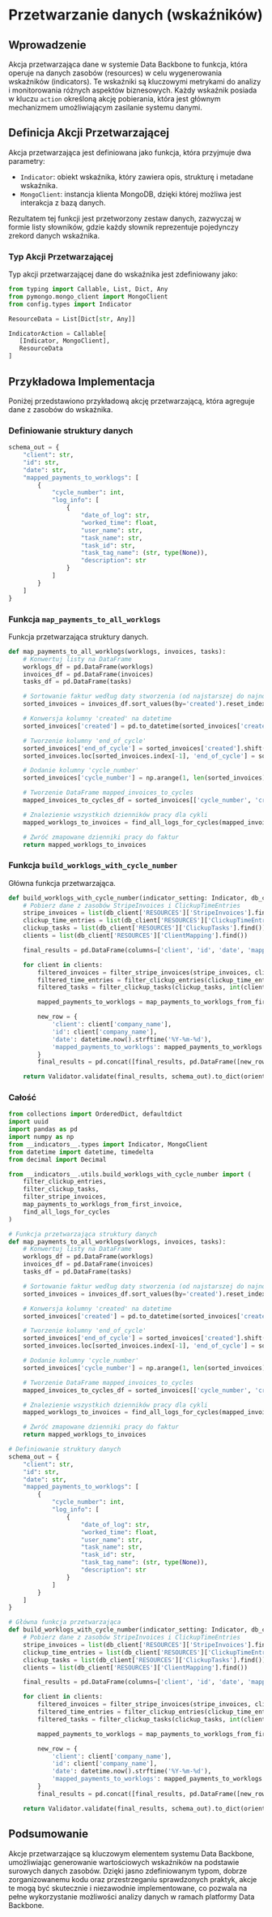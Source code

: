 # Przetwarzanie danych (wskaźników)

## Wprowadzenie

Akcja przetwarzająca dane w systemie Data Backbone to funkcja, która operuje na danych zasobów (resources) w celu wygenerowania wskaźników (indicators). Te wskaźniki są kluczowymi metrykami do analizy i monitorowania różnych aspektów biznesowych. Każdy wskaźnik posiada w kluczu `action` określoną akcję pobierania, która jest głównym mechanizmem umożliwiającym zasilanie systemu danymi.

## Definicja Akcji Przetwarzającej

Akcja przetwarzająca jest definiowana jako funkcja, która przyjmuje dwa parametry:

- `Indicator`: obiekt wskaźnika, który zawiera opis, strukturę i metadane wskaźnika.
- `MongoClient`: instancja klienta MongoDB, dzięki której możliwa jest interakcja z bazą danych.

Rezultatem tej funkcji jest przetworzony zestaw danych, zazwyczaj w formie listy słowników, gdzie każdy słownik reprezentuje pojedynczy zrekord danych wskaźnika.

### Typ Akcji Przetwarzającej

Typ akcji przetwarzającej dane do wskaźnika jest zdefiniowany jako:

```python
from typing import Callable, List, Dict, Any
from pymongo.mongo_client import MongoClient
from config.types import Indicator

ResourceData = List[Dict[str, Any]]

IndicatorAction = Callable[
   [Indicator, MongoClient],
   ResourceData
]
```

## Przykładowa Implementacja

Poniżej przedstawiono przykładową akcję przetwarzającą, która agreguje dane z zasobów do wskaźnika.

### Definiowanie struktury danych

```python
schema_out = {
    "client": str,
    "id": str,
    "date": str,
    "mapped_payments_to_worklogs": [
        {
            "cycle_number": int,
            "log_info": [
                {
                    "date_of_log": str,
                    "worked_time": float,
                    "user_name": str,
                    "task_name": str,
                    "task_id": str,
                    "task_tag_name": (str, type(None)),
                    "description": str
                }
            ]
        }
    ]
}
```

### Funkcja `map_payments_to_all_worklogs`

Funkcja przetwarzająca struktury danych.

```python
def map_payments_to_all_worklogs(worklogs, invoices, tasks):
    # Konwertuj listy na DataFrame
    worklogs_df = pd.DataFrame(worklogs)
    invoices_df = pd.DataFrame(invoices)
    tasks_df = pd.DataFrame(tasks)

    # Sortowanie faktur według daty stworzenia (od najstarszej do najnowszej) i resetowanie indeksu
    sorted_invoices = invoices_df.sort_values(by='created').reset_index(drop=True)

    # Konwersja kolumny 'created' na datetime
    sorted_invoices['created'] = pd.to_datetime(sorted_invoices['created'], unit='s')

    # Tworzenie kolumny 'end_of_cycle'
    sorted_invoices['end_of_cycle'] = sorted_invoices['created'].shift(-1)
    sorted_invoices.loc[sorted_invoices.index[-1], 'end_of_cycle'] = sorted_invoices['created'].iloc[-1] + pd.Timedelta(days=14)

    # Dodanie kolumny 'cycle_number'
    sorted_invoices['cycle_number'] = np.arange(1, len(sorted_invoices) + 1)

    # Tworzenie DataFrame mapped_invoices_to_cycles
    mapped_invoices_to_cycles_df = sorted_invoices[['cycle_number', 'created', 'end_of_cycle']].rename(columns={'created': 'invoice_creation_date_object'})

    # Znalezienie wszystkich dzienników pracy dla cykli
    mapped_worklogs_to_invoices = find_all_logs_for_cycles(mapped_invoices_to_cycles_df, worklogs_df, tasks_df)

    # Zwróć zmapowane dzienniki pracy do faktur
    return mapped_worklogs_to_invoices
```

### Funkcja `build_worklogs_with_cycle_number`

Główna funkcja przetwarzająca.

```python
def build_worklogs_with_cycle_number(indicator_setting: Indicator, db_client: MongoClient):
    # Pobierz dane z zasobów StripeInvoices i ClickupTimeEntries
    stripe_invoices = list(db_client['RESOURCES']['StripeInvoices'].find())
    clickup_time_entries = list(db_client['RESOURCES']['ClickupTimeEntries'].find())
    clickup_tasks = list(db_client['RESOURCES']['ClickupTasks'].find())
    clients = list(db_client['RESOURCES']['ClientMapping'].find())

    final_results = pd.DataFrame(columns=['client', 'id', 'date', 'mapped_payments_to_worklogs'])

    for client in clients:
        filtered_invoices = filter_stripe_invoices(stripe_invoices, client['stripe_customer_id'])
        filtered_time_entries = filter_clickup_entries(clickup_time_entries, client['clickup_folder_id'])
        filtered_tasks = filter_clickup_tasks(clickup_tasks, int(client['clickup_folder_id']))

        mapped_payments_to_worklogs = map_payments_to_worklogs_from_first_invoice(filtered_time_entries, filtered_invoices, filtered_tasks)

        new_row = {
            'client': client['company_name'],
            'id': client['company_name'],
            'date': datetime.now().strftime('%Y-%m-%d'),
            'mapped_payments_to_worklogs': mapped_payments_to_worklogs
        }
        final_results = pd.concat([final_results, pd.DataFrame([new_row])], ignore_index=True)

    return Validator.validate(final_results, schema_out).to_dict(orient='records')
```

### Całość

```python
from collections import OrderedDict, defaultdict
import uuid
import pandas as pd
import numpy as np
from __indicators__.types import Indicator, MongoClient
from datetime import datetime, timedelta
from decimal import Decimal

from __indicators__.utils.build_worklogs_with_cycle_number import (
    filter_clickup_entries,
    filter_clickup_tasks,
    filter_stripe_invoices,
    map_payments_to_worklogs_from_first_invoice,
    find_all_logs_for_cycles
)

# Funkcja przetwarzająca struktury danych
def map_payments_to_all_worklogs(worklogs, invoices, tasks):
    # Konwertuj listy na DataFrame
    worklogs_df = pd.DataFrame(worklogs)
    invoices_df = pd.DataFrame(invoices)
    tasks_df = pd.DataFrame(tasks)

    # Sortowanie faktur według daty stworzenia (od najstarszej do najnowszej) i resetowanie indeksu
    sorted_invoices = invoices_df.sort_values(by='created').reset_index(drop=True)

    # Konwersja kolumny 'created' na datetime
    sorted_invoices['created'] = pd.to_datetime(sorted_invoices['created'], unit='s')

    # Tworzenie kolumny 'end_of_cycle'
    sorted_invoices['end_of_cycle'] = sorted_invoices['created'].shift(-1)
    sorted_invoices.loc[sorted_invoices.index[-1], 'end_of_cycle'] = sorted_invoices['created'].iloc[-1] + pd.Timedelta(days=14)

    # Dodanie kolumny 'cycle_number'
    sorted_invoices['cycle_number'] = np.arange(1, len(sorted_invoices) + 1)

    # Tworzenie DataFrame mapped_invoices_to_cycles
    mapped_invoices_to_cycles_df = sorted_invoices[['cycle_number', 'created', 'end_of_cycle']].rename(columns={'created': 'invoice_creation_date_object'})

    # Znalezienie wszystkich dzienników pracy dla cykli
    mapped_worklogs_to_invoices = find_all_logs_for_cycles(mapped_invoices_to_cycles_df, worklogs_df, tasks_df)

    # Zwróć zmapowane dzienniki pracy do faktur
    return mapped_worklogs_to_invoices

# Definiowanie struktury danych
schema_out = {
    "client": str,
    "id": str,
    "date": str,
    "mapped_payments_to_worklogs": [
        {
            "cycle_number": int,
            "log_info": [
                {
                    "date_of_log": str,
                    "worked_time": float,
                    "user_name": str,
                    "task_name": str,
                    "task_id": str,
                    "task_tag_name": (str, type(None)),
                    "description": str
                }
            ]
        }
    ]
}

# Główna funkcja przetwarzająca
def build_worklogs_with_cycle_number(indicator_setting: Indicator, db_client: MongoClient):
    # Pobierz dane z zasobów StripeInvoices i ClickupTimeEntries
    stripe_invoices = list(db_client['RESOURCES']['StripeInvoices'].find())
    clickup_time_entries = list(db_client['RESOURCES']['ClickupTimeEntries'].find())
    clickup_tasks = list(db_client['RESOURCES']['ClickupTasks'].find())
    clients = list(db_client['RESOURCES']['ClientMapping'].find())

    final_results = pd.DataFrame(columns=['client', 'id', 'date', 'mapped_payments_to_worklogs'])

    for client in clients:
        filtered_invoices = filter_stripe_invoices(stripe_invoices, client['stripe_customer_id'])
        filtered_time_entries = filter_clickup_entries(clickup_time_entries, client['clickup_folder_id'])
        filtered_tasks = filter_clickup_tasks(clickup_tasks, int(client['clickup_folder_id']))

        mapped_payments_to_worklogs = map_payments_to_worklogs_from_first_invoice(filtered_time_entries, filtered_invoices, filtered_tasks)

        new_row = {
            'client': client['company_name'],
            'id': client['company_name'],
            'date': datetime.now().strftime('%Y-%m-%d'),
            'mapped_payments_to_worklogs': mapped_payments_to_worklogs
        }
        final_results = pd.concat([final_results, pd.DataFrame([new_row])], ignore_index=True)

    return Validator.validate(final_results, schema_out).to_dict(orient='records')
```

## Podsumowanie

Akcje przetwarzające są kluczowym elementem systemu Data Backbone, umożliwiając generowanie wartościowych wskaźników na podstawie surowych danych zasobów. Dzięki jasno zdefiniowanym typom, dobrze zorganizowanemu kodu oraz przestrzeganiu sprawdzonych praktyk, akcje te mogą być skutecznie i niezawodnie implementowane, co pozwala na pełne wykorzystanie możliwości analizy danych w ramach platformy Data Backbone.
